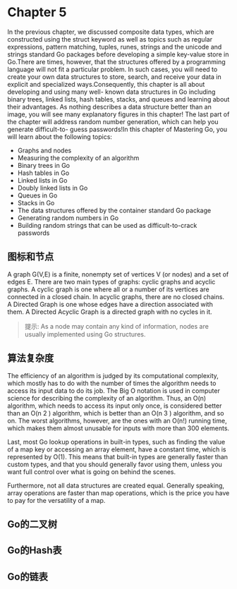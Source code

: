 # Chapter 5

In the previous chapter, we discussed composite data types, which are constructed using
the struct keyword as well as topics such as regular expressions, pattern matching, tuples,
runes, strings and the unicode and strings standard Go packages before developing a
simple key-value store in Go.There are times, however, that the structures offered by a
programming language will not fit a particular problem. In such cases, you will need to
create your own data structures to store, search, and receive your data in explicit and
specialized ways.Consequently, this chapter is all about developing and using many well-
known data structures in Go including binary trees, linked lists, hash tables, stacks, and
queues and learning about their advantages. As nothing describes a data structure better
than an image, you will see many explanatory figures in this chapter! The last part of the
chapter will address random number generation, which can help you generate difficult-to-
guess passwords!In this chapter of Mastering Go, you will learn about the following topics:

- Graphs and nodes
- Measuring the complexity of an algorithm
- Binary trees in Go
- Hash tables in Go
- Linked lists in Go
- Doubly linked lists in Go
- Queues in Go
- Stacks in Go
- The data structures offered by the container standard Go package
- Generating random numbers in Go
- Building random strings that can be used as difficult-to-crack passwords

## 图标和节点

A graph G(V,E) is a finite, nonempty set of vertices V (or nodes) and a set of edges E. There
are two main types of graphs: cyclic graphs and acyclic graphs. A cyclic graph is one where
all or a number of its vertices are connected in a closed chain. In acyclic graphs, there are no
closed chains. A Directed Graph is one whose edges have a direction associated with them.
A Directed Acyclic Graph is a directed graph with no cycles in it.

> 提示: As a node may contain any kind of information, nodes are usually
> implemented using Go structures.

## 算法复杂度

The efficiency of an algorithm is judged by its computational complexity, which mostly has
to do with the number of times the algorithm needs to access its input data to do its job.
The Big O notation is used in computer science for describing the complexity of an
algorithm. Thus, an O(n) algorithm, which needs to access its input only once, is considered
better than an O(n 2 ) algorithm, which is better than an O(n 3 ) algorithm, and so on. The worst
algorithms, however, are the ones with an O(n!) running time, which makes them almost
unusable for inputs with more than 300 elements.

Last, most Go lookup operations in built-in types, such as finding the value of a map key or
accessing an array element, have a constant time, which is represented by O(1). This means
that built-in types are generally faster than custom types, and that you should generally
favor using them, unless you want full control over what is going on behind the scenes.

Furthermore, not all data structures are created equal. Generally speaking, array operations
are faster than map operations, which is the price you have to pay for the versatility of a
map.

## Go的二叉树

## Go的Hash表

## Go的链表

